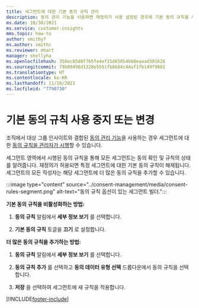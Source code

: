 ```yaml
---
title: 세그먼트에 대한 기본 동의 규칙 관리
description: 동의 관리 기능을 사용하면 재정의가 사용 설정된 경우에 기본 동의 규칙을 사용 중지하거나 변경할 수 있습니다.
ms.date: 10/30/2021
ms.service: customer-insights
mms.topic: how-to
author: smithy7
ms.author: smithc
ms.reviewer: mhart
manager: shellyha
ms.openlocfilehash: 358ec05d0f7b5fe4ef15d65054b66eaaad301626
ms.sourcegitcommit: 79b09498d1328e5551fb8684c44af1fb149f9881
ms.translationtype: HT
ms.contentlocale: ko-KR
ms.lasthandoff: 11/10/2021
ms.locfileid: "7790730"
---
```

# <a name="disable-or-change-default-consent-rules"></a>기본 동의 규칙 사용 중지 또는 변경

조직에서 대상 그룹 인사이트와 결합된 [동의 관리 기능](../consent-management/overview.md)을 사용하는 경우 세그먼트에 대한 [동의 규칙을 관리자가 시행](activate-consent.md)할 수 있습니다. 

세그먼트 영역에서 시행된 동의 규칙을 통해 모든 세그먼트는 동의 확인 및 규칙의 상태를 알려줍니다. 재정의가 허용되면 특정 세그먼트에 대한 기본 동의 규칙이 해제됩니다. 세그먼트의 모든 작성자는 해당 세그먼트에 더 많은 동의 규칙을 추가할 수 있습니다. 

:::image type="content" source="../consent-management/media/consent-rules-segment.png" alt-text="동의 규칙 옵션이 있는 세그먼트 빌더.":::

**기본 동의 규칙을 비활성화하는 방법:**

1. **동의 규칙** 알림에서 **세부 정보 보기** 를 선택합니다. 

1. **기본 동의 규칙** 토글을 **끄기** 로 설정합니다.

**더 많은 동의 규칙을 추가하는 방법:**

1. **동의 규칙** 알림에서 **세부 정보 보기** 를 선택합니다. 

1. **동의 규칙 추가** 를 선택하고 **동의 데이터 유형 선택** 드롭다운에서 동의 규칙을 선택합니다.

1. **저장** 을 선택하여 세그먼트에 새 규칙을 적용합니다.

[!INCLUDE[footer-include](../includes/footer-banner.md)] 
